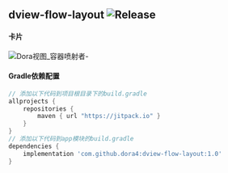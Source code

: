 dview-flow-layout
![Release](https://jitpack.io/v/dora4/dview-flow-layout.svg)
--------------------------------

#### 卡片

![Dora视图_容器喷射者-](https://github.com/user-attachments/assets/17ee5b8c-73b6-4c90-8a3b-fc935890b939)

#### Gradle依赖配置

```groovy
// 添加以下代码到项目根目录下的build.gradle
allprojects {
    repositories {
        maven { url "https://jitpack.io" }
    }
}
// 添加以下代码到app模块的build.gradle
dependencies {
    implementation 'com.github.dora4:dview-flow-layout:1.0'
}
```
